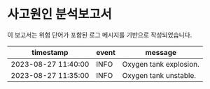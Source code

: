 # 사고원인 분석보고서

이 보고서는 위험 단어가 포함된 로그 메시지를 기반으로 작성되었습니다.

| timestamp           | event | message                                   |
|---------------------|-------|-------------------------------------------|
| 2023-08-27 11:40:00 | INFO | Oxygen tank explosion. |
| 2023-08-27 11:35:00 | INFO | Oxygen tank unstable. |
